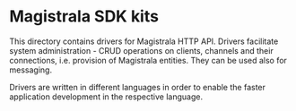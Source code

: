 # Magistrala SDK kits

This directory contains drivers for Magistrala HTTP API. Drivers facilitate system administration - CRUD operations on clients,  channels and their connections, i.e. provision of Magistrala entities. They can be used also for messaging. 

Drivers are written in different languages in order to enable the faster application development in the respective language.
